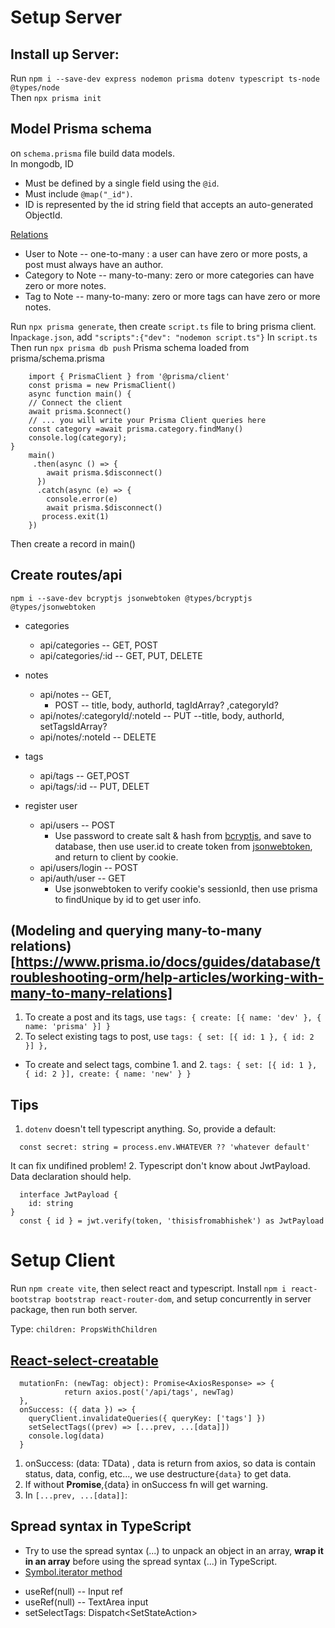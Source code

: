 # Setup Server

## Install up Server:

Run `npm i --save-dev express nodemon prisma dotenv typescript ts-node @types/node`  
Then `npx prisma init`

## Model Prisma schema

on `schema.prisma` file build data models.  
In mongodb, ID

- Must be defined by a single field using the `@id`.
- Must include `@map("_id")`.
- ID is represented by the id string field that accepts an auto-generated ObjectId.

[Relations](https://www.prisma.io/docs/concepts/components/prisma-schema/relations)

- User to Note -- one-to-many : a user can have zero or more posts, a post must always have an author.
- Category to Note -- many-to-many: zero or more categories can have zero or more notes.
- Tag to Note -- many-to-many: zero or more tags can have zero or more notes.

Run `npx prisma generate`, then create `script.ts` file to bring prisma client.
In`package.json`, add `"scripts":{"dev": "nodemon script.ts"}`
In `script.ts`
Then run `npx prisma db push`
Prisma schema loaded from prisma/schema.prisma

```
    import { PrismaClient } from '@prisma/client'
    const prisma = new PrismaClient()
    async function main() {
    // Connect the client
    await prisma.$connect()
    // ... you will write your Prisma Client queries here
    const category =await prisma.category.findMany()
    console.log(category);
}
    main()
     .then(async () => {
        await prisma.$disconnect()
      })
      .catch(async (e) => {
        console.error(e)
        await prisma.$disconnect()
       process.exit(1)
    })
```

Then create a record in main()

## Create routes/api

`npm i --save-dev bcryptjs jsonwebtoken @types/bcryptjs @types/jsonwebtoken`

- categories

  - api/categories -- GET, POST
  - api/categories/:id -- GET, PUT, DELETE

- notes

  - api/notes -- GET,
    - POST -- title, body, authorId, tagIdArray? ,categoryId?
  - api/notes/:categoryId/:noteId -- PUT --title, body, authorId, setTagsIdArray?
  - api/notes/:noteId -- DELETE

- tags

  - api/tags -- GET,POST
  - api/tags/:id -- PUT, DELET

- register user
  - api/users -- POST
    - Use password to create salt & hash from [bcryptjs](https://www.npmjs.com/package/bcryptjs), and save to database, then use user.id to create token from [jsonwebtoken](https://www.npmjs.com/package/jsonwebtoken), and return to client by cookie.
  - api/users/login -- POST
  - api/auth/user -- GET
    - Use jsonwebtoken to verify cookie's sessionId, then use prisma to findUnique by id to get user info.

## (Modeling and querying many-to-many relations)[https://www.prisma.io/docs/guides/database/troubleshooting-orm/help-articles/working-with-many-to-many-relations]

1. To create a post and its tags, use `tags: { create: [{ name: 'dev' }, { name: 'prisma' }] }`
2. To select existing tags to post, use `tags: { set: [{ id: 1 }, { id: 2 }] },`

- To create and select tags, combine 1. and 2. `tags: { set: [{ id: 1 }, { id: 2 }], create: { name: 'new' } }`

## Tips

1. `dotenv` doesn't tell typescript anything. So, provide a default:

```
  const secret: string = process.env.WHATEVER ?? 'whatever default'
```

It can fix undifined problem! 2. Typescript don't know about JwtPayload. Data declaration should help.

```
  interface JwtPayload {
    id: string
}
  const { id } = jwt.verify(token, 'thisisfromabhishek') as JwtPayload
```

# Setup Client

Run `npm create vite`, then select react and typescript.
Install `npm i react-bootstrap bootstrap react-router-dom`, and setup concurrently in server package, then run both server.

Type:
`children: PropsWithChildren`

## [React-select-creatable](https://react-select.com/creatable)

```
  mutationFn: (newTag: object): Promise<AxiosResponse> => {
			return axios.post('/api/tags', newTag)
  },
  onSuccess: ({ data }) => {
    queryClient.invalidateQueries({ queryKey: ['tags'] })
    setSelectTags((prev) => [...prev, ...[data]])
    console.log(data)
  }
```

1. onSuccess: (data: TData) , data is return from axios, so data is contain status, data, config, etc..., we use destructure`{data}` to get data.
2. If without **Promise<AxiosResponse>**,{data} in onSuccess fn will get warning.
3. In `[...prev, ...[data]]`:

## Spread syntax in TypeScript

- Try to use the spread syntax (...) to unpack an object in an array,
  **wrap it in an array** before using the spread syntax (...) in TypeScript.
- [Symbol.iterator method](https://bobbyhadz.com/blog/typescript-type-object-must-have-symbol-iterator-method)

* useRef<HTMLInputElement>(null) -- Input ref
* useRef<HTMLTextAreaElement>(null) -- TextArea input
* setSelectTags: Dispatch<SetStateAction<Type>>

